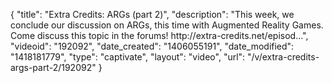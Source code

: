 {
    "title": "Extra Credits: ARGs (part 2)",
    "description": "This week, we conclude our discussion on ARGs, this time with Augmented Reality Games. Come discuss this topic in the forums! http:\/\/extra-credits.net\/episod...",
    "videoid": "192092",
    "date_created": "1406055191",
    "date_modified": "1418181779",
    "type": "captivate",
    "layout": "video",
    "url": "\/v\/extra-credits-args-part-2\/192092"
}